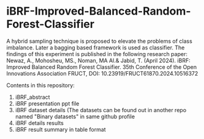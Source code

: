 # iBRF-Improved-Balanced-Random-Forest-Classifier
A hybrid sampling technique is proposed to elevate the problems of class imbalance. Later a bagging based framework is used as classifier. The findings of this experiment is published in the following research paper: 
Newaz, A., Mohosheu, MS., Noman, MA Al.& Jabid, T. (April 2024). iBRF: Improved Balanced Random Forest Classifier. 35th Conference of the Open Innovations Association FRUCT,
DOI: 10.23919/FRUCT61870.2024.10516372

Contents in this repository:
1. iBRF_abstract
2. iBRF presentation ppt file
3. iBRF dataset details (The datasets can be found out in another repo named "Binary datasets" in same github profile
4. iBRF details results
5. iBRF result summary in table format
